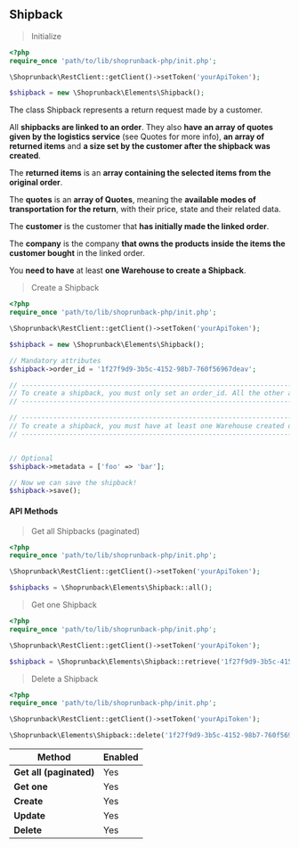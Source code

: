 ## Shipback

> Initialize

```php
<?php
require_once 'path/to/lib/shoprunback-php/init.php';

\Shoprunback\RestClient::getClient()->setToken('yourApiToken');

$shipback = new \Shoprunback\Elements\Shipback();
```

The class Shipback represents a return request made by a customer.

All **shipbacks are linked to an order**. They also **have an array of quotes given by the logistics service** (see Quotes for more info), **an array of returned items** and **a size set by the customer after the shipback was created**.

The **returned items** is an **array containing the selected items from the original order**.

The **quotes** is an **array of Quotes**, meaning the **available modes of transportation for the return**, with their price, state and their related data.

The **customer** is the customer that **has initially made the linked order**.

The **company** is the company **that owns the products inside the items the customer bought** in the linked order.

<aside class="warning">
You <b>need to have</b> at least <b>one Warehouse to create a Shipback</b>.
</aside>

> Create a Shipback

```php
<?php
require_once 'path/to/lib/shoprunback-php/init.php';

\Shoprunback\RestClient::getClient()->setToken('yourApiToken');

$shipback = new \Shoprunback\Elements\Shipback();

// Mandatory attributes
$shipback->order_id = '1f27f9d9-3b5c-4152-98b7-760f56967deav';

// ---------------------------------------------------------------------------------------------------------
// To create a shipback, you must only set an order_id. All the other attributes are created by ShopRunBack.
// ---------------------------------------------------------------------------------------------------------

// -----------------------------------------------------------------------------------
// To create a shipback, you must have at least one Warehouse created on your account!
// -----------------------------------------------------------------------------------


// Optional
$shipback->metadata = ['foo' => 'bar'];

// Now we can save the shipback!
$shipback->save();
```

#### API Methods

> Get all Shipbacks (paginated)

```php
<?php
require_once 'path/to/lib/shoprunback-php/init.php';

\Shoprunback\RestClient::getClient()->setToken('yourApiToken');

$shipbacks = \Shoprunback\Elements\Shipback::all();
```

> Get one Shipback

```php
<?php
require_once 'path/to/lib/shoprunback-php/init.php';

\Shoprunback\RestClient::getClient()->setToken('yourApiToken');

$shipback = \Shoprunback\Elements\Shipback::retrieve('1f27f9d9-3b5c-4152-98b7-760f56967deav');
```

> Delete a Shipback

```php
<?php
require_once 'path/to/lib/shoprunback-php/init.php';

\Shoprunback\RestClient::getClient()->setToken('yourApiToken');

\Shoprunback\Elements\Shipback::delete('1f27f9d9-3b5c-4152-98b7-760f56967deav');
```

Method | Enabled
-|-
**Get all (paginated)** | Yes
**Get one** | Yes
**Create** | Yes
**Update** | Yes
**Delete** | Yes
